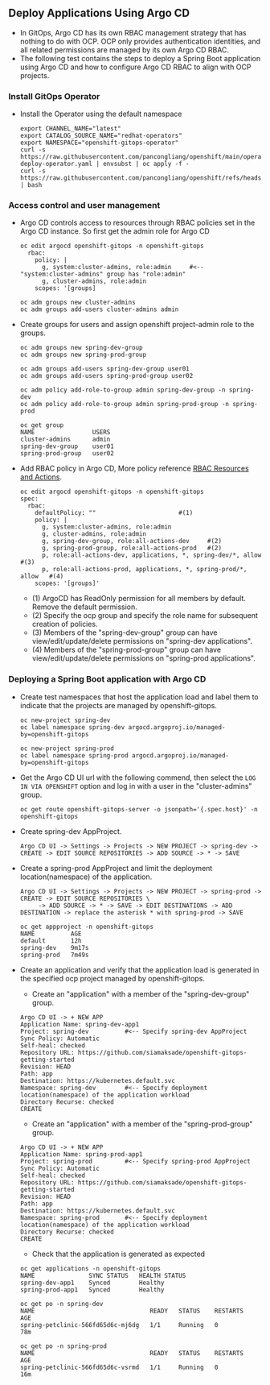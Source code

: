 ## Deploy Applications Using Argo CD

* In GitOps, Argo CD has its own RBAC management strategy that has nothing to do with OCP. 
  OCP only provides authentication identities, and all related permissions are managed by its own Argo CD RBAC.
* The following test contains the steps to deploy a Spring Boot application using Argo CD and how to configure Argo CD RBAC to align with OCP projects.


### Install GitOps Operator

* Install the Operator using the default namespace
  ```
  export CHANNEL_NAME="latest"
  export CATALOG_SOURCE_NAME="redhat-operators"
  export NAMESPACE="openshift-gitops-operator"
  curl -s https://raw.githubusercontent.com/pancongliang/openshift/main/operator/gitops/01-deploy-operator.yaml | envsubst | oc apply -f -
  curl -s https://raw.githubusercontent.com/pancongliang/openshift/refs/heads/main/operator/approve_ip.sh | bash
  ```

### Access control and user management

* Argo CD controls access to resources through RBAC policies set in the Argo CD instance. So first get the admin role for Argo CD
  ```
  oc edit argocd openshift-gitops -n openshift-gitops
    rbac:
      policy: |
        g, system:cluster-admins, role:admin     #<-- "system:cluster-admins" group has "role:admin"
        g, cluster-admins, role:admin
      scopes: '[groups]

  oc adm groups new cluster-admins
  oc adm groups add-users cluster-admins admin
  ```

* Create groups for users and assign openshift project-admin role to the groups.
  ```
  oc adm groups new spring-dev-group
  oc adm groups new spring-prod-group

  oc adm groups add-users spring-dev-group user01
  oc adm groups add-users spring-prod-group user02

  oc adm policy add-role-to-group admin spring-dev-group -n spring-dev
  oc adm policy add-role-to-group admin spring-prod-group -n spring-prod

  oc get group
  NAME                USERS
  cluster-admins      admin
  spring-dev-group    user01
  spring-prod-group   user02
  ```

* Add RBAC policy in Argo CD, More policy reference [RBAC Resources and Actions](https://argo-cd.readthedocs.io/en/stable/operator-manual/rbac/#basic-built-in-roles).
  ```
  oc edit argocd openshift-gitops -n openshift-gitops
  spec:
    rbac:
      defaultPolicy: ""                       #(1)
      policy: |
        g, system:cluster-admins, role:admin
        g, cluster-admins, role:admin
        g, spring-dev-group, role:all-actions-dev     #(2)
        g, spring-prod-group, role:all-actions-prod   #(2)
        p, role:all-actions-dev, applications, *, spring-dev/*, allow     #(3)
        p, role:all-actions-prod, applications, *, spring-prod/*, allow   #(4)
      scopes: '[groups]'
  ```
  - (1) ArgoCD has ReadOnly permission for all members by default. Remove the default permission.
  - (2) Specify the ocp group and specify the role name for subsequent creation of policies.
  - (3) Members of the "spring-dev-group" group can have view/edit/update/delete permissions on "spring-dev applications".
  - (4) Members of the "spring-prod-group" group can have view/edit/update/delete permissions on "spring-prod applications".



### Deploying a Spring Boot application with Argo CD

* Create test namespaces that host the application load and label them to indicate that the projects are managed by openshift-gitops.
  ```
  oc new-project spring-dev
  oc label namespace spring-dev argocd.argoproj.io/managed-by=openshift-gitops

  oc new-project spring-prod
  oc label namespace spring-prod argocd.argoproj.io/managed-by=openshift-gitops
  ```

* Get the Argo CD UI url with the following commend, then select the `LOG IN VIA OPENSHIFT` option and log in with a user in the "cluster-admins" group.
  ```
  oc get route openshift-gitops-server -o jsonpath='{.spec.host}' -n openshift-gitops
  ```
  
* Create spring-dev AppProject.
  ```
  Argo CD UI -> Settings -> Projects -> NEW PROJECT -> spring-dev -> CREATE -> EDIT SOURCE REPOSITORIES -> ADD SOURCE -> * -> SAVE
  ```

* Create a spring-prod AppProject and limit the deployment location(namespace) of the application.
  ```
  Argo CD UI -> Settings -> Projects -> NEW PROJECT -> spring-prod -> CREATE -> EDIT SOURCE REPOSITORIES \
       -> ADD SOURCE -> * -> SAVE -> EDIT DESTINATIONS -> ADD DESTINATION -> replace the asterisk * with spring-prod -> SAVE
  ```
  ```
  oc get appproject -n openshift-gitops
  NAME          AGE
  default       12h
  spring-dev    9m17s
  spring-prod   7m49s
  ```

* Create an application and verify that the application load is generated in the specified ocp project managed by openshift-gitops.
  - Create an "application" with a member of the "spring-dev-group" group.
  ```
  Argo CD UI -> + NEW APP
  Application Name: spring-dev-app1
  Project: spring-dev          #<-- Specify spring-dev AppProject
  Sync Policy: Automatic
  Self-heal: checked
  Repository URL: https://github.com/siamaksade/openshift-gitops-getting-started
  Revision: HEAD
  Path: app
  Destination: https://kubernetes.default.svc
  Namespace: spring-dev        #<-- Specify deployment location(namespace) of the application workload
  Directory Recurse: checked
  CREATE
  ```
  
  - Create an "application" with a member of the "spring-prod-group" group.
  ```
  Argo CD UI -> + NEW APP
  Application Name: spring-prod-app1
  Project: spring-prod         #<-- Specify spring-prod AppProject
  Sync Policy: Automatic
  Self-heal: checked
  Repository URL: https://github.com/siamaksade/openshift-gitops-getting-started
  Revision: HEAD
  Path: app
  Destination: https://kubernetes.default.svc
  Namespace: spring-prod       #<-- Specify deployment location(namespace) of the application workload
  Directory Recurse: checked
  CREATE
  ```

  - Check that the application is generated as expected
  ```
  oc get applications -n openshift-gitops
  NAME               SYNC STATUS   HEALTH STATUS
  spring-dev-app1    Synced        Healthy
  spring-prod-app1   Synced        Healthy

  oc get po -n spring-dev
  NAME                                READY   STATUS    RESTARTS   AGE
  spring-petclinic-566fd65d6c-mj6dg   1/1     Running   0          78m

  oc get po -n spring-prod
  NAME                                READY   STATUS    RESTARTS   AGE
  spring-petclinic-566fd65d6c-vsrmd   1/1     Running   0          16m
  ```

